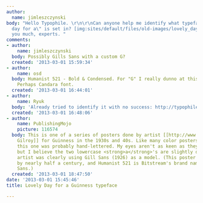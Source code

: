 ```yaml
---
author:
  name: jimleszczynski
body: "Hello Typophile. \r\n\r\nCan anyone help me identify what typeface 'Lovely
  day for a\" is set in? [img:sites/default/files/old-images/lovely_day_guinness_5983.jpg]\r\n\r\nThank
  you much, experts. "
comments:
- author:
    name: jimleszczynski
  body: Possibly Gills Sans with a custom G?
  created: '2013-03-01 15:59:34'
- author:
    name: osd
  body: Humanist 521 - Bold & Condensed. For "G" I really dunno at this moment...
    Perhaps Candara font.
  created: '2013-03-01 16:44:01'
- author:
    name: Ryuk
  body: 'Already tried to identify it with no success: http://typophile.com/node/98764'
  created: '2013-03-01 16:48:06'
- author:
    name: PublishingMojo
    picture: 116574
  body: This is one of a series of posters done by artist [[http://www.flickr.com/photos/vip223/galleries/72157622949213930/|John
    Gilroy]] for Guinness in the 1930s and 40s. Like many color posters of that era,
    this one was probably hand-lettered. My eyes aren't as keen as they used to be,
    but I believe the two lowercase <strong>a</strong>'s are slightly different. The
    artist was clearly using Gill Sans (1926) as a model. (This poster predates Candara
    by nearly half a century, and Humanist 521 is Bitstream's brand name for Gill
    Sans.)
  created: '2013-03-01 18:47:50'
date: '2013-03-01 15:45:46'
title: Lovely Day for a Guinness typeface

---
```


